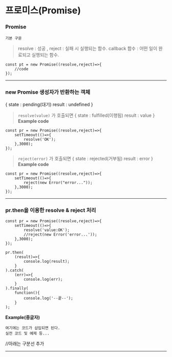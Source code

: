프로미스(Promise)
=============================

### Promise

`기본 구문`
> resolve : 성공 , reject : 실패 시 실행되는 함수.
> callback 함수 : 어떤 일이 완료되고 실행되는 함수.

```
const pt = new Promise((resolve,reject)=>{
    //code
});
```

* * *

### new Promise 생성자가 반환하는 객체
{
    state : pending(대기)
    result : undefined
}

>`resolve(value)` 가 호출되면 
{
    state : fulfilled(이행됨)
    result : value
}
**Example code**
```
const pr = new Promise((resolve,reject)=>{
    setTimeout(()=>{
        resolve('OK');
    },3000);
});
```

>`reject(error)` 가 호출되면 
{
    state : rejected(거부됨)
    result : error
}
**Example code**
```
const pr = new Promise((resolve,reject)=>{
    setTimeout(()=>{
        reject(new Error("error..."));
    },3000);
});
```

* * *
### pr.then을 이용한 resolve & reject 처리

```
const pr = new Promise((resolve,reject)=>{
    setTimeout(()=>{
        resolve('value:OK');
        //reject(new Error('error...'));
    },3000);
});

pr.then(
    (result)=>{
        console.log(result);
    }
).catch(
    (err)=>{
        console.log(err);
    }
).finally(
    function(){
        console.log('--끝--');
    }
);
```




**Example(중글자)**
```
여기에는 코드가 삽입되면 된다.
실전 코드 및 예제 등...
```

//아래는 구분선 추가
* * *